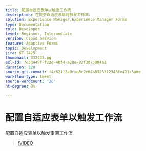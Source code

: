 ```yaml
---
title: 配置自适应表单以触发工作流
description: 在提交自适应表单时触发工作流。
solution: Experience Manager,Experience Manager Forms
type: Documentation
role: Developer
level: Beginner, Intermediate
version: Cloud Service
feature: Adaptive Forms
topic: Development
jira: KT-7425
thumbnail: 332435.pg
exl-id: 7e3d449f-f22e-4bf4-a20e-82f3d76004a2
duration: 228
source-git-commit: f4c621f3a9caa8c2c64b8323312343fe421a5aee
workflow-type: tm+mt
source-wordcount: '26'
ht-degree: 0%

---
```


# 配置自适应表单以触发工作流

配置自适应表单以触发审阅工作流

>[!VIDEO](https://video.tv.adobe.com/v/332435?quality=12&learn=on)
